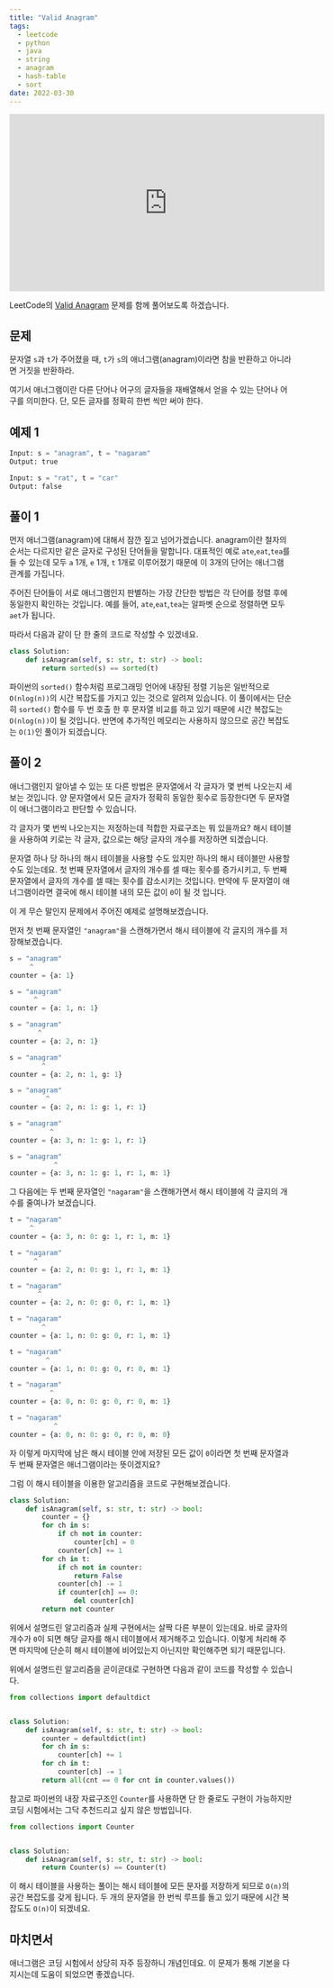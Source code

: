 ```yaml
---
title: "Valid Anagram"
tags:
  - leetcode
  - python
  - java
  - string
  - anagram
  - hash-table
  - sort
date: 2022-03-30
---
```


<iframe width="560" height="315" src="https://www.youtube.com/embed/DdnjB3B1xTE" title="YouTube video player" frameborder="0" allow="accelerometer; autoplay; clipboard-write; encrypted-media; gyroscope; picture-in-picture" allowfullscreen></iframe>

LeetCode의 [Valid Anagram](https://leetcode.com/problems/valid-anagram/) 문제를 함께 풀어보도록 하겠습니다.

## 문제

문자열 `s`과 `t`가 주어졌을 때, `t`가 `s`의 애너그램(anagram)이라면 참을 반환하고 아니라면 거짓을 반환하라.

여기서 애너그램이란 다른 단어나 어구의 글자들을 재배열해서 얻을 수 있는 단어나 어구를 의미한다.
단, 모든 글자를 정확히 한번 씩만 써야 한다.

## 예제 1

```py
Input: s = "anagram", t = "nagaram"
Output: true
```

```py
Input: s = "rat", t = "car"
Output: false
```

## 풀이 1

먼저 애너그램(anagram)에 대해서 잠깐 짚고 넘어가겠습니다. anagram이란 철자의 순서는 다르지만 같은 글자로 구성된 단어들을 말합니다.
대표적인 예로 `ate`,`eat`,`tea`를 들 수 있는데 모두 `a` 1개, `e` 1개, `t` 1개로 이루어졌기 때문에 이 3개의 단어는 애너그램 관계를 가집니다.

주어진 단어들이 서로 애너그램인지 판별하는 가장 간단한 방법은 각 단어를 정렬 후에 동일한지 확인하는 것입니다.
예를 들어, `ate`,`eat`,`tea`는 알파벳 순으로 정렬하면 모두 `aet`가 됩니다.

따라서 다음과 같이 단 한 줄의 코드로 작성할 수 있겠네요.

```py
class Solution:
    def isAnagram(self, s: str, t: str) -> bool:
        return sorted(s) == sorted(t)
```

파이썬의 `sorted()` 함수처럼 프로그래밍 언어에 내장된 정렬 기능은 일반적으로 `O(nlog(n))`의 시간 복잡도를 가지고 있는 것으로 알려져 있습니다.
이 풀이에서는 단순히 `sorted()` 함수를 두 번 호출 한 후 문자열 비교를 하고 있기 때문에 시간 복잡도는 `O(nlog(n))`이 될 것입니다.
반면에 추가적인 메모리는 사용하지 않으므로 공간 복잡도는 `O(1)`인 풀이가 되겠습니다.

## 풀이 2

애너그램인지 알아낼 수 있는 또 다른 방법은 문자열에서 각 글자가 몇 번씩 나오는지 세보는 것입니다.
양 문자열에서 모든 글자가 정확히 동일한 횟수로 등장한다면 두 문자열이 애너그램이라고 판단할 수 있습니다.

각 글자가 몇 번씩 나오는지는 저정하는데 적합한 자료구조는 뭐 있을까요?
해시 테이블을 사용하여 키로는 각 글자, 값으로는 해당 글자의 개수를 저장하면 되겠습니다.

문자열 하나 당 하나의 해시 테이블을 사용할 수도 있지만 하나의 해시 테이블만 사용할 수도 있는데요.
첫 번째 문자열에서 글자의 개수를 셀 때는 횟수를 증가시키고, 두 번째 문자열에서 글자의 개수를 셀 때는 횟수를 감소시키는 것입니다.
만약에 두 문자열이 애너그램이라면 결국에 해시 테이블 내의 모든 값이 `0`이 될 것 입니다.

이 게 무슨 말인지 문제에서 주어진 예제로 설명해보겠습니다.

먼저 첫 번째 문자열인 `"anagram"`을 스캔해가면서 해시 테이블에 각 글지의 개수를 저장해보겠습니다.

```py
s = "anagram"
     ^
counter = {a: 1}
```

```py
s = "anagram"
      ^
counter = {a: 1, n: 1}
```

```py
s = "anagram"
       ^
counter = {a: 2, n: 1}
```

```py
s = "anagram"
        ^
counter = {a: 2, n: 1, g: 1}
```

```py
s = "anagram"
         ^
counter = {a: 2, n: 1: g: 1, r: 1}
```

```py
s = "anagram"
          ^
counter = {a: 3, n: 1: g: 1, r: 1}
```

```py
s = "anagram"
           ^
counter = {a: 3, n: 1: g: 1, r: 1, m: 1}
```

그 다음에는 두 번째 문자열인 `"nagaram"`을 스캔해가면서 해시 테이블에 각 글지의 개수를 줄여나가 보겠습니다.

```py
t = "nagaram"
     ^
counter = {a: 3, n: 0: g: 1, r: 1, m: 1}
```

```py
t = "nagaram"
      ^
counter = {a: 2, n: 0: g: 1, r: 1, m: 1}
```

```py
t = "nagaram"
       ^
counter = {a: 2, n: 0: g: 0, r: 1, m: 1}
```

```py
t = "nagaram"
        ^
counter = {a: 1, n: 0: g: 0, r: 1, m: 1}
```

```py
t = "nagaram"
         ^
counter = {a: 1, n: 0: g: 0, r: 0, m: 1}
```

```py
t = "nagaram"
          ^
counter = {a: 0, n: 0: g: 0, r: 0, m: 1}
```

```py
t = "nagaram"
           ^
counter = {a: 0, n: 0: g: 0, r: 0, m: 0}
```

자 이렇게 마지막에 남은 해시 테이블 안에 저장된 모든 값이 `0`이라면 첫 번째 문자열과 두 번째 문자열은 애너그램이라는 뜻이겠지요?

그럼 이 해시 테이블을 이용한 알고리즘을 코드로 구현해보겠습니다.

```py
class Solution:
    def isAnagram(self, s: str, t: str) -> bool:
        counter = {}
        for ch in s:
            if ch not in counter:
                counter[ch] = 0
            counter[ch] += 1
        for ch in t:
            if ch not in counter:
                return False
            counter[ch] -= 1
            if counter[ch] == 0:
                del counter[ch]
        return not counter
```

위에서 설명드린 알고리즘과 실제 구현에서는 살짝 다른 부분이 있는데요.
바로 글자의 개수가 `0`이 되면 해당 글자를 해시 테이블에서 제거해주고 있습니다.
이렇게 처리해 주면 마지막에 단순히 해시 테이블에 비어있는지 아닌지만 확인해주면 되기 때문입니다.

위에서 설명드린 알고리즘을 곧이곧대로 구현하면 다음과 같이 코드를 작성할 수 있습니다.

```py
from collections import defaultdict


class Solution:
    def isAnagram(self, s: str, t: str) -> bool:
        counter = defaultdict(int)
        for ch in s:
            counter[ch] += 1
        for ch in t:
            counter[ch] -= 1
        return all(cnt == 0 for cnt in counter.values())
```

참고로 파이썬의 내장 자료구조인 `Counter`를 사용하면 단 한 줄로도 구현이 가능하지만 코딩 시험에서는 그닥 추천드리고 싶지 않은 방법입니다.

```py
from collections import Counter


class Solution:
    def isAnagram(self, s: str, t: str) -> bool:
        return Counter(s) == Counter(t)
```

이 해시 테이블을 사용하는 풀이는 해시 테이블에 모든 문자를 저장하게 되므로 `O(n)`의 공간 복잡도를 갖게 됩니다.
두 개의 문자열을 한 번씩 루프를 돌고 있기 때문에 시간 복잡도도 `O(n)`이 되겠네요.

## 마치면서

애너그램은 코딩 시험에서 상당히 자주 등장하니 개념인데요.
이 문제가 통해 기본을 다지시는데 도움이 되었으면 좋겠습니다.

